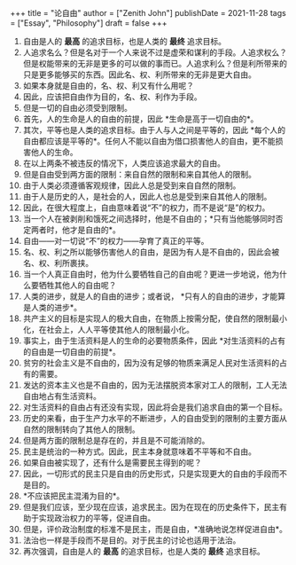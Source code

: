 +++
title = "论自由"
author = ["Zenith John"]
publishDate = 2021-11-28
tags = ["Essay", "Philosophy"]
draft = false
+++

1.  自由是人的 **最高** 的追求目标，也是人类的 **最终** 追求目标。
2.  人追求名么？但是名对于一个人来说不过是虚荣和谋利的手段。人追求权么？但是权能带来的无非是更多的可以做的事而已。人追求利么？但是利所带来的只是更多能够买的东西。因此名、权、利所带来的无非是更大自由。
3.  如果本身就是自由的，名、权、利又有什么用呢？
4.  因此，应该把自由作为目的，名、权、利作为手段。
5.  但是一切的自由必须受到限制。
6.  首先，人的生命是人的自由的前提，因此 \*生命是高于一切自由的\*。
7.  其次，平等也是人类的追求目标。由于人与人之间是平等的，因此 \*每个人的自由都应该是平等的\*。任何人不能以自由为借口损害他人的自由，更不能损害他人的生命。
8.  在以上两条不被违反的情况下，人类应该追求最大的自由。
9.  但是自由受到两方面的限制：来自自然的限制和来自其他人的限制。
10. 由于人类必须遵循客观规律，因此人总是受到来自自然的限制。
11. 由于人是历史的人，是社会的人，因此人也总是受到来自其他人的限制。
12. 因此，在很大程度上，自由意味着说“不”的权力，而不是说“是”的权力。
13. 当一个人在被剥削和饿死之间选择时，他是不自由的；\*只有当他能够同时否定两者时，他才是自由的\*。
14. 自由——对一切说“不”的权力——孕育了真正的平等。
15. 名、权、利之所以能够伤害他人的自由，是因为有人是不自由的，因此会被名、权、利所裹挟。
16. 当一个人真正自由时，他为什么要牺牲自己的自由呢？更进一步地说，他为什么要牺牲其他人的自由呢？
17. 人类的进步，就是人的自由的进步；或者说， \*只有人的自由的进步，才能算是人类的进步\*。
18. 共产主义的目标是实现人的极大自由，在物质上按需分配，使自然的限制最小化，在社会上，人人平等使其他人的限制最小化。
19. 事实上，由于生活资料是人的生命的必要物质条件，因此 \*对生活资料的占有的自由是一切自由的前提\*。
20. 贫穷的社会主义是不自由的，因为没有足够的物质来满足人民对生活资料的占有的需要。
21. 发达的资本主义也是不自由的，因为无法摆脱资本家对工人的限制，工人无法自由地占有生活资料。
22. 对生活资料的自由占有还没有实现，因此将会是我们追求自由的第一个目标。
23. 历史的来看，由于生产力水平的不断进步，人的自由受到的限制的主要方面从自然的限制转向了其他人的限制。
24. 但是两方面的限制总是存在的，并且是不可能消除的。
25. 民主是统治的一种方式。因此，民主本身就意味着不平等和不自由。
26. 如果自由被实现了，还有什么是需要民主得到的呢？
27. 因此，一切形式的民主只是自由的历史形式，只是实现更大的自由的手段而不是目的。
28. \*不应该把民主混淆为目的\*。
29. 但是我们应该，至少现在应该，追求民主。因为在现在的历史条件下，民主有助于实现政治权力的平等，促进自由。
30. 但是，评价政治制度的标准不是民主，而是自由，\*准确地说怎样促进自由\*。
31. 法治也一样是手段而不是目的。对于民主的讨论也适用于法治。
32. 再次强调，自由是人的 **最高** 的追求目标，也是人类的 **最终** 追求目标。
